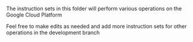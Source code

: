 The instruction sets in this folder will perform various operations on the Google Cloud Platform

Feel free to make edits as needed and add more instruction sets for other operations in the development branch
